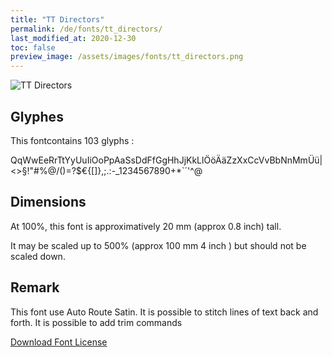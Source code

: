 ```yaml
---
title: "TT Directors"
permalink: /de/fonts/tt_directors/
last_modified_at: 2020-12-30
toc: false
preview_image: /assets/images/fonts/tt_directors.png
---
```

![TT Directors](/assets/images/fonts/tt_directors.png)

## Glyphes

This fontcontains 103 glyphs :

QqWwEeRrTtYyUuIiOoPpAaSsDdFfGgHhJjKkLlÖöÄäZzXxCcVvBbNnMmÜü|<>§!"#%@/()=?$€{[]}\,;.:-_1234567890+*`´'^@

## Dimensions

At 100%, this font is approximatively 20 mm (approx 0.8 inch) tall.

It may be scaled up to  500% (approx 100 mm 4 inch ) but should not be scaled down.

## Remark
This font use Auto Route Satin.
It is possible to stitch lines of text back and forth.
It is possible to add trim commands


[Download Font License](https://github.com/inkstitch/inkstitch/tree/main/fonts/tt_directors/LICENSE)
